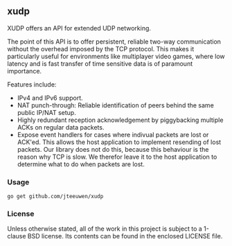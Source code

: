 ## xudp

XUDP offers an API for extended UDP networking.

The point of this API is to offer persistent, reliable two-way communication
without the overhead imposed by the TCP protocol. This makes it particularly
useful for environments like multiplayer video games, where low latency and is
fast transfer of time sensitive data is of paramount importance.

Features include:

* IPv4 and IPv6 support.
* NAT punch-through: Reliable identification of peers behind the same
  public IP/NAT setup.
* Highly redundant reception acknowledgement by piggybacking multiple
  ACKs on regular data packets.
* Expose event handlers for cases where indivual packets are lost or ACK'ed.
  This allows the host application to implement resending of lost packets.
  Our library does not do this, because this behaviour is the reason why
  TCP is slow. We therefor leave it to the host application to determine
  what to do when packets are lost.


### Usage

    go get github.com/jteeuwen/xudp


### License

Unless otherwise stated, all of the work in this project is subject to a
1-clause BSD license. Its contents can be found in the enclosed LICENSE file.

